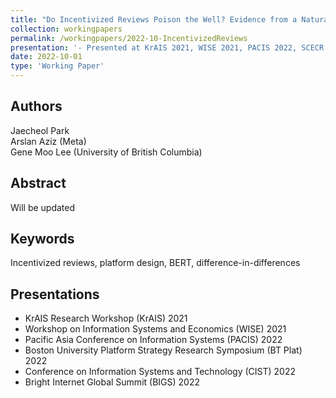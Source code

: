 ```yaml
---
title: "Do Incentivized Reviews Poison the Well? Evidence from a Natural Experiment at Amazon.com"
collection: workingpapers
permalink: /workingpapers/2022-10-IncentivizedReviews
presentation: '- Presented at KrAIS 2021, WISE 2021, PACIS 2022, SCECR 2022, BU Plat 2022, CIST 2022, BIGS 2022'
date: 2022-10-01
type: 'Working Paper'
---
```



## Authors
Jaecheol Park\
Arslan Aziz (Meta)\
Gene Moo Lee (University of British Columbia)

## Abstract
Will be updated

## Keywords
Incentivized reviews, platform design, BERT, difference-in-differences

## Presentations
* KrAIS Research Workshop (KrAIS) 2021
* Workshop on Information Systems and Economics (WISE) 2021
* Pacific Asia Conference on Information Systems (PACIS) 2022
* Boston University Platform Strategy Research Symposium (BT Plat) 2022
* Conference on Information Systems and Technology (CIST) 2022
* Bright Internet Global Summit (BIGS) 2022



